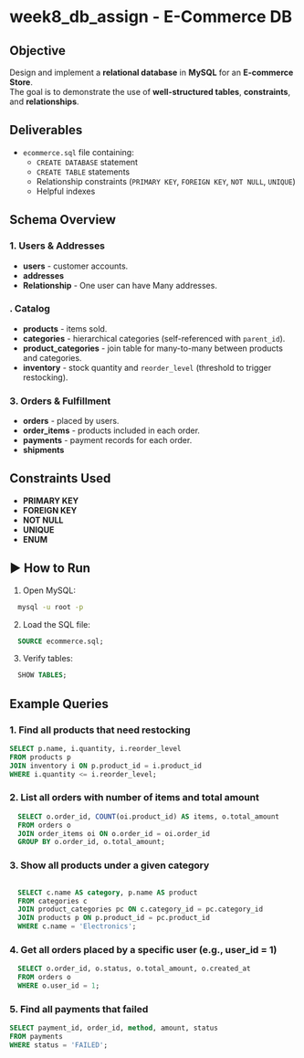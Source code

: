 # week8_db_assign - E-Commerce DB

## Objective
Design and implement a **relational database** in **MySQL** for an **E-commerce Store**.  
The goal is to demonstrate the use of **well-structured tables**, **constraints**, and **relationships**.

## Deliverables
- `ecommerce.sql` file containing:
  - `CREATE DATABASE` statement  
  - `CREATE TABLE` statements  
  - Relationship constraints (`PRIMARY KEY`, `FOREIGN KEY`, `NOT NULL`, `UNIQUE`)  
  - Helpful indexes

## Schema Overview

### 1. Users & Addresses
- **users** - customer accounts.  
- **addresses**   
- **Relationship** - One user can have Many addresses.

### . Catalog
- **products** - items sold.  
- **categories** - hierarchical categories (self-referenced with `parent_id`).  
- **product_categories** - join table for many-to-many between products and categories.  
- **inventory** - stock quantity and `reorder_level` (threshold to trigger restocking).  

### 3. Orders & Fulfillment
- **orders** - placed by users.  
- **order_items** - products included in each order.  
- **payments** - payment records for each order.  
- **shipments**  

## Constraints Used
- **PRIMARY KEY**  
- **FOREIGN KEY**  
- **NOT NULL** 
- **UNIQUE**  
- **ENUM** 

## ▶️ How to Run
1. Open MySQL:
```bash
  mysql -u root -p
```
2. Load the SQL file:
  ```sql
    SOURCE ecommerce.sql;
  ```
3. Verify tables:
  ```sql
    SHOW TABLES;
  ```

## Example Queries

### 1. Find all products that need restocking
  ```sql
  SELECT p.name, i.quantity, i.reorder_level
  FROM products p
  JOIN inventory i ON p.product_id = i.product_id
  WHERE i.quantity <= i.reorder_level;
  ```

### 2. List all orders with number of items and total amount
```sql
  SELECT o.order_id, COUNT(oi.product_id) AS items, o.total_amount
  FROM orders o
  JOIN order_items oi ON o.order_id = oi.order_id
  GROUP BY o.order_id, o.total_amount;
```

### 3. Show all products under a given category
```sql

  SELECT c.name AS category, p.name AS product
  FROM categories c
  JOIN product_categories pc ON c.category_id = pc.category_id
  JOIN products p ON p.product_id = pc.product_id
  WHERE c.name = 'Electronics';
```
### 4. Get all orders placed by a specific user (e.g., user_id = 1)
```sql
  SELECT o.order_id, o.status, o.total_amount, o.created_at
  FROM orders o
  WHERE o.user_id = 1;
```
### 5. Find all payments that failed
  ```sql
  SELECT payment_id, order_id, method, amount, status
  FROM payments
  WHERE status = 'FAILED';
```




